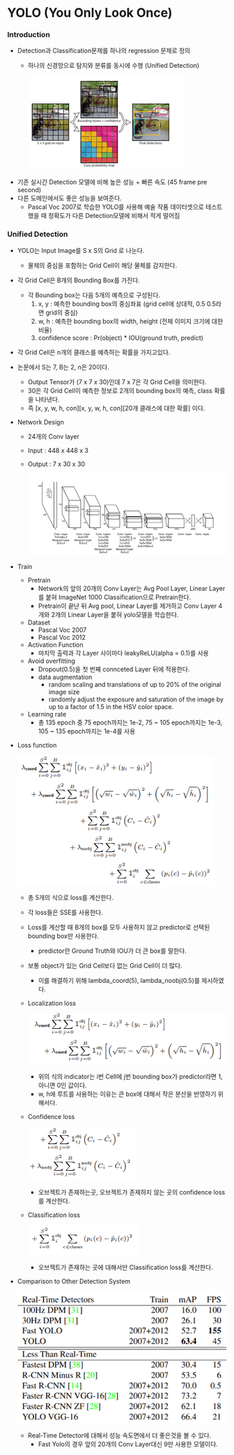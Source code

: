# YOLO (You Only Look Once)

### Introduction
- Detection과 Classification문제를 하나의 regression 문제로 정의
  - 하나의 신경망으로 탐지와 분류를 동시에 수행 (Unified Detection)
    
    ![image/yolo1.png](/image/yolo1.png)
- 기존 실시간 Detection 모델에 비해 높은 성능 + 빠른 속도 (45 frame pre second)
- 다른 도메인에서도 좋은 성능을 보여준다.
  - Pascal Voc 2007로 학습한 YOLO를 사용해 예술 작품 데이터셋으로 테스트했을 때 정확도가 다른 Detection모델에 비해서 적게 떨어짐

### Unified Detection
- YOLO는 Input Image를 S x S의 Grid 로 나눈다. 
  - 물체의 중심을 포함하는 Grid Cell이 해당 물체를 감지한다.
- 각 Grid Cell은 B개의 Bounding Box를 가진다.
  - 각 Bounding box는 다음 5개의 예측으로 구성된다.
    1. x, y : 예측한 bounding box의 중심좌표 (grid cell에 상대적, 0.5 0.5라면 grid의 중심)
    2. w, h : 예측한 bounding box의 width, height (전체 이미지 크기에 대한 비율)
    3. confidence score : Pr(object) * IOU(ground truth, predict)
- 각 Grid Cell은 n개의 클래스를 예측하는 확률을 가지고있다. 
- 논문에서 S는 7, B는 2, n은 20이다.
  - Output Tensor가 (7 x 7 x 30)인데 7 x 7은 각 Grid Cell을 의미한다.
  - 30은 각 Grid Cell이 예측한 정보로 2개의 bounding box의 예측, class 확률을 나타낸다.
  - 즉 [x, y, w, h, con][x, y, w, h, con][20개 클래스에 대한 확률] 이다.
- Network Design
  - 24개의 Conv layer
  - Input : 448 x 448 x 3
  - Output : 7 x 30 x 30
   
    ![image/yolo2.png](image/yolo2.png)

- Train
  - Pretrain
    - Network의 앞의 20개의 Conv Layer는 Avg Pool Layer, Linear Layer를 붙혀 ImageNet 1000 Classification으로 Pretrain한다.
    - Pretrain이 끝난 뒤 Avg pool, Linear Layer를 제거하고 Conv Layer 4개와 2개의 Linear Layer을 붙혀 yolo모델을 학습한다.
  - Dataset
    - Pascal Voc 2007
    - Pascal Voc 2012
  - Activation Function
     -  마지막 출력과 각 Layer 사이마다 leakyReLU(alpha = 0.1)를 사용
  - Avoid overfitting
    - Dropout(0.5)을 첫 번째 connceted Layer 뒤에 적용한다.
    - data augmentation
      - random scaling and translations of up to 20% of the original image size
      -  randomly adjust the exposure and saturation of the image by up to a factor of 1.5 in the HSV color space.
   - Learning rate
     - 총 135 epoch 중 75 epoch까지는 1e-2, 75 ~ 105 epoch까지는 1e-3, 105 ~ 135 epoch까지는 1e-4를 사용

- Loss function
    
    ![image/yolo3.png](image/yolo3.png)
    - 총 5개의 식으로 loss를 계산한다.
    - 각 loss들은 SSE를 사용한다.
    - Loss를 계산할 때 B개의 box를 모두 사용하지 않고 predictor로 선택된 bounding box만 사용한다.
      - predictor란 Ground Truth와 IOU가 더 큰 box를 말한다. 
    - 보통 object가 있는 Grid Cell보다 없는 Grid Cell이 더 많다.
      - 이를 해결하기 위해 lambda_coord(5), lambda_noobj(0.5)를 제시하였다.
    - Localization loss
        
        ![image/yolo4.png](image/yolo4.png)
      - 위의 식의 indicator는 i번 Cell에 j번 bounding box가 predictor라면 1, 아니면 0인 값이다. 
      - w, h에 루트를 사용하는 이유는 큰 box에 대해서 작은 분산을 반영하기 위해서다.
    - Confidence loss

        ![image/yolo5.png](image/yolo5.png)
      - 오브젝트가 존재하는곳, 오브젝트가 존재하지 않는 곳의 confidence loss를 계산한다.
    - Classification loss

        ![image/yolo6.png](image/yolo6.png)
      - 오브젝트가 존재하는 곳에 대해서만 Classification loss를 계산한다.

- Comparison to Other Detection System

    ![image/yolo7.png](image/yolo7.png)

    - Real-Time Detector에 대해서 성능 속도면에서 더 좋은것을 볼 수 있다.
      - Fast Yolo의 경우 앞의 20개의 Conv Layer대신 9만 사용한 모델이다.
